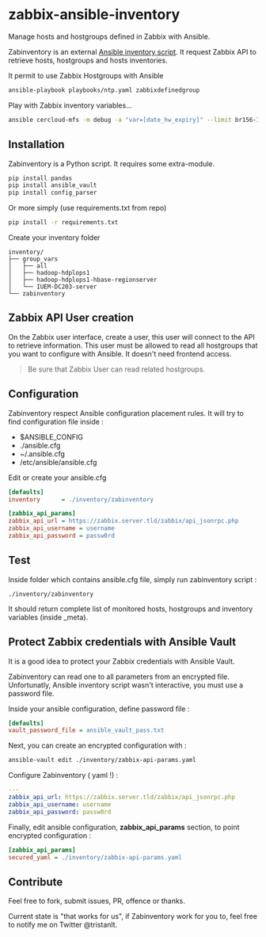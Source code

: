 # zabbix-ansible-inventory

Manage hosts and hostgroups defined in Zabbix with Ansible.

Zabinventory is an external [Ansible inventory script](https://docs.ansible.com/ansible/latest/user_guide/intro_dynamic_inventory.html). It request Zabbix API to retrieve hosts, hostgroups and hosts inventories.

It permit to use Zabbix Hostgroups with Ansible
```bash
ansible-playbook playbooks/ntp.yaml zabbixdefinedgroup
```

Play with Zabbix inventory variables...
```bash
ansible cercloud-mfs -m debug -a "var=[date_hw_expiry]" --limit br156-156
```

## Installation

Zabinventory is a Python script. It requires some extra-module.

```bash
pip install pandas
pip install ansible_vault
pip install config_parser
```

Or more simply (use requirements.txt from repo)
```bash
pip install -r requirements.txt
```

Create your inventory folder
```
inventory/
├── group_vars
│   ├── all
│   ├── hadoop-hdplops1
│   ├── hadoop-hdplops1-hbase-regionserver
│   └── IUEM-DC203-server
└── zabinventory
```

## Zabbix API User creation

On the Zabbix user interface, create a user, this user will connect to the API to retrieve information. This user must be allowed to read all hostgroups that you want to configure with Ansible. It doesn't need frontend access.

> Be sure that Zabbix User can read related hostgroups.

## Configuration

Zabinventory respect Ansible configuration placement rules. It will try to find configuration file inside :

* $ANSIBLE_CONFIG  
* ./ansible.cfg
* ~/.ansible.cfg
* /etc/ansible/ansible.cfg

Edit or create your ansible.cfg

```ini
[defaults]
inventory      = ./inventory/zabinventory

[zabbix_api_params]
zabbix_api_url = https://zabbix.server.tld/zabbix/api_jsonrpc.php
zabbix_api_username = username
zabbix_api_password = passw0rd
```

## Test

Inside folder which contains ansible.cfg file, simply run zabinventory script :
```
./inventory/zabinventory
```
It should return complete list of monitored hosts, hostgroups and inventory variables (inside \_meta).

## Protect Zabbix credentials with Ansible Vault

It is a good idea to protect your Zabbix credentials with Ansible Vault. 

Zabinventory can read one to all parameters from an encrypted file. Unfortunatly, Ansible inventory script wasn't interactive, you must use a password file.

Inside your ansible configuration, define password file :
```ini
[defaults]
vault_password_file = ansible_vault_pass.txt
```

Next, you can create an encrypted configuration with :
```bash
ansible-vault edit ./inventory/zabbix-api-params.yaml 
```

Configure Zabinventory ( yaml !) :
```yaml
---
zabbix_api_url: https://zabbix.server.tld/zabbix/api_jsonrpc.php
zabbix_api_username: username
zabbix_api_password: passw0rd
```   

Finally, edit ansible configuration, **zabbix\_api\_params** section, to point encrypted configuration :
```ini
[zabbix_api_params]
secured_yaml = ./inventory/zabbix-api-params.yaml
```

## Contribute
Feel free to fork, submit issues, PR, offence or thanks.

Current state is "that works for us", if Zabinventory work for you to, feel free to notify me on Twitter @tristanlt.
